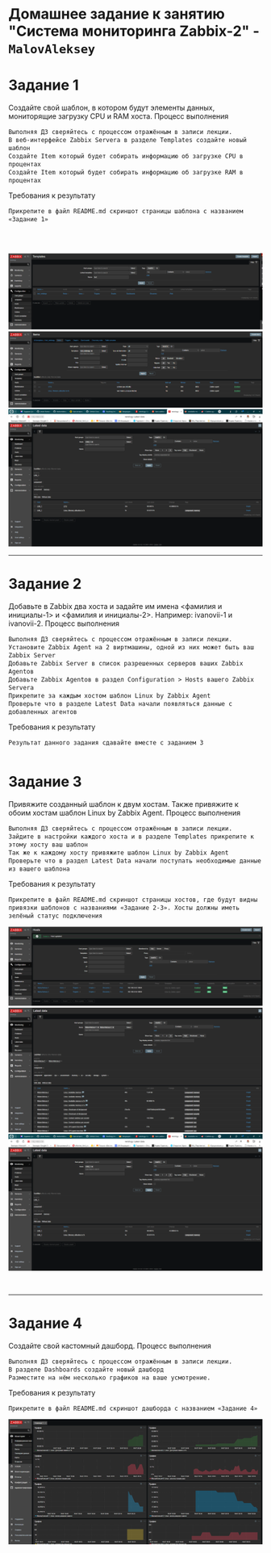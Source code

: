 # Домашнее задание к занятию "Система мониторинга Zabbix-2" - `MalovAleksey`

# **Задание 1**

Создайте свой шаблон, в котором будут элементы данных, мониторящие загрузку CPU и RAM хоста.
Процесс выполнения

    Выполняя ДЗ сверяйтесь с процессом отражённым в записи лекции.
    В веб-интерфейсе Zabbix Servera в разделе Templates создайте новый шаблон
    Создайте Item который будет собирать информацию об загрузке CPU в процентах
    Создайте Item который будет собирать информацию об загрузке RAM в процентах

Требования к результату

    Прикрепите в файл README.md скриншот страницы шаблона с названием «Задание 1»


```



```


![«Задание 1»](https://github.com/MalovAleksey/zabbix/blob/master/2023-10-07_20-15-28.png)
![«Задание 1»](https://github.com/MalovAleksey/zabbix/blob/master/2023-10-07_20-15-43.png)
![«Задание 1»](https://github.com/MalovAleksey/zabbix/blob/master/2023-10-07_20-10-06.png)

---

# **Задание 2**

Добавьте в Zabbix два хоста и задайте им имена <фамилия и инициалы-1> и <фамилия и инициалы-2>. Например: ivanovii-1 и ivanovii-2.
Процесс выполнения

    Выполняя ДЗ сверяйтесь с процессом отражённым в записи лекции.
    Установите Zabbix Agent на 2 виртмашины, одной из них может быть ваш Zabbix Server
    Добавьте Zabbix Server в список разрешенных серверов ваших Zabbix Agentов
    Добавьте Zabbix Agentов в раздел Configuration > Hosts вашего Zabbix Servera
    Прикрепите за каждым хостом шаблон Linux by Zabbix Agent
    Проверьте что в разделе Latest Data начали появляться данные с добавленных агентов

Требования к результату

    Результат данного задания сдавайте вместе с заданием 3

```

```


# **Задание 3**

Привяжите созданный шаблон к двум хостам. Также привяжите к обоим хостам шаблон Linux by Zabbix Agent.
Процесс выполнения

    Выполняя ДЗ сверяйтесь с процессом отражённым в записи лекции.
    Зайдите в настройки каждого хоста и в разделе Templates прикрепите к этому хосту ваш шаблон
    Так же к каждому хосту привяжите шаблон Linux by Zabbix Agent
    Проверьте что в раздел Latest Data начали поступать необходимые данные из вашего шаблона

Требования к результату

    Прикрепите в файл README.md скриншот страницы хостов, где будут видны привязки шаблонов с названиями «Задание 2-3». Хосты должны иметь зелёный статус подключения

![«Задание 3»](https://github.com/MalovAleksey/zabbix/blob/master/2023-10-07_20-20-11.png)
![«Задание 3»](https://github.com/MalovAleksey/zabbix/blob/master/2023-10-07_20-21-12.png)
![«Задание 3»](https://github.com/MalovAleksey/zabbix/blob/master/2023-10-07_20-10-06.png)

```


```

---

# **Задание 4**

Создайте свой кастомный дашборд.
Процесс выполнения

    Выполняя ДЗ сверяйтесь с процессом отражённым в записи лекции.
    В разделе Dashboards создайте новый дашборд
    Разместите на нём несколько графиков на ваше усмотрение.

Требования к результату

    Прикрепите в файл README.md скриншот дашборда с названием «Задание 4»
  ![«Задание 4»](https://github.com/MalovAleksey/zabbix/blob/master/2023-10-07_20-30-58.png)
